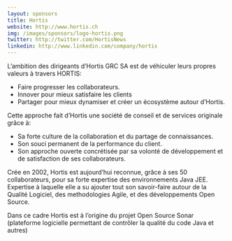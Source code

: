 ```yaml
---
layout: sponsors
title: Hortis
website: http://www.hortis.ch
img: /images/sponsors/logo-hortis.png
twitter: http://twitter.com/HortisNews
linkedin: http://www.linkedin.com/company/hortis
---
```


L’ambition des dirigeants d’Hortis GRC SA est de véhiculer leurs propres valeurs à travers HORTIS:
* Faire progresser les collaborateurs.
* Innover pour mieux satisfaire les clients
* Partager pour mieux dynamiser et créer un écosystème autour d’Hortis.

Cette approche fait d’Hortis une société de conseil et de services originale grâce à:
* Sa forte culture de la collaboration et du partage de connaissances.
* Son souci permanent de la performance du client.
* Son approche ouverte concrétisée par sa volonté de développement et de satisfaction de ses collaborateurs.

Crée en 2002, Hortis est aujourd’hui reconnue, grâce à ses 50 collaborateurs, pour sa forte expertise des environnements Java JEE. Expertise à laquelle elle a su ajouter tout son savoir-faire autour de la Qualité Logiciel, des methodologies Agile, et des développements Open Source.

Dans ce cadre Hortis est à l’origine du projet Open Source Sonar (plateforme logicielle permettant de contrôler la qualité du code Java et autres)
